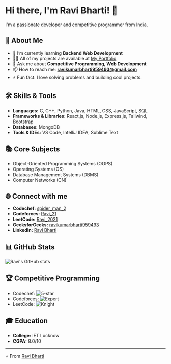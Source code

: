 # Hi there, I'm Ravi Bharti! 👋

I'm a passionate developer and competitive programmer from India.

## 🚀 About Me

- 🌱 I’m currently learning **Backend Web Development**
- 👨‍💻 All of my projects are available at [My Portfolio](https://github.com/ravikumar9519)
- 💬 Ask me about **Competitive Programming, Web Development**
- 📫 How to reach me: **[ravikumarbharti959493@gmail.com](mailto:ravikumarbharti959493@gmail.com)**
- ⚡ Fun fact: I love solving problems and building cool projects.

## 🛠 Skills & Tools

- **Languages:** C, C++, Python, Java, HTML, CSS, JavaScript, SQL
- **Frameworks & Libraries:** React.js, Node.js, Express.js, Tailwind, Bootstrap
- **Databases:** MongoDB
- **Tools & IDEs:** VS Code, IntelliJ IDEA, Sublime Text

## 📚 Core Subjects

- Object-Oriented Programming Systems (OOPS)
- Operating Systems (OS)
- Database Management Systems (DBMS)
- Computer Networks (CN)

## 🌐 Connect with me

- **Codechef:** [spider_man_2](https://www.codechef.com/users/spider_man_2)
- **Codeforces:** [Ravi_21](https://codeforces.com/profile/Ravi_21)
- **LeetCode:** [Ravi_2021](https://leetcode.com/Ravi_2021)
- **GeeksforGeeks:** [ravikumarbharti959493](https://auth.geeksforgeeks.org/user/ravikumarbharti959493)
- **LinkedIn:** [Ravi Bharti](https://www.linkedin.com/in/ravi-bharti-386849254/)

## 📊 GitHub Stats

![Ravi's GitHub stats](https://github-readme-stats.vercel.app/api?username=ravikumar9519&show_icons=true&theme=radical)

## 🏆 Competitive Programming

- Codechef: ![5-star](https://img.shields.io/badge/Codechef-5--star-brightgreen)
- Codeforces: ![Expert](https://img.shields.io/badge/Codeforces-Expert-blue)
- LeetCode: ![Knight](https://img.shields.io/badge/LeetCode-Knight-orange)

## 🎓 Education

- **College:** IET Lucknow
- **CGPA:** 8.0/10

---

⭐️ From [Ravi Bharti](https://github.com/ravikumar9519)
